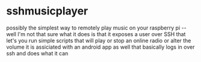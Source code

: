 # sshmusicplayer
possibly the simplest way to remotely play music on your raspberry pi
--well I'm not that sure
what it does is that it exposes a user over SSH that let's you run simple scripts that will play or stop an online radio or alter the volume
it is assiciated with an android app as well that basically logs in over ssh and does what it can
